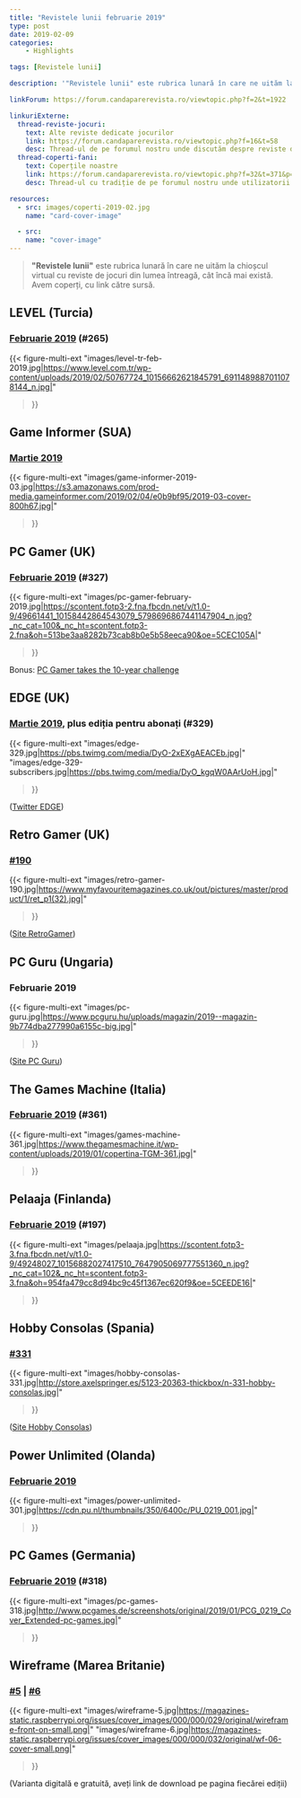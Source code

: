```yaml
---
title: "Revistele lunii februarie 2019"
type: post
date: 2019-02-09
categories:
    - Highlights

tags: [Revistele lunii]

description: '"Revistele lunii" este rubrica lunară în care ne uităm la chioșcul virtual cu reviste de jocuri din lumea întreagă, cât încă mai există. Avem coperți, cu link către sursă.'

linkForum: https://forum.candaparerevista.ro/viewtopic.php?f=2&t=1922

linkuriExterne:
  thread-reviste-jocuri:
    text: Alte reviste dedicate jocurilor
    link: https://forum.candaparerevista.ro/viewtopic.php?f=16&t=58
    desc: Thread-ul de pe forumul nostru unde discutăm despre reviste de jocuri
  thread-coperti-fani:
    text: Coperțile noastre
    link: https://forum.candaparerevista.ro/viewtopic.php?f=32&t=371&p=7346
    desc: Thread-ul cu tradiție de pe forumul nostru unde utilizatorii își creează propriile coperți de reviste

resources:
  - src: images/coperti-2019-02.jpg
    name: "card-cover-image"

  - src:
    name: "cover-image"
---
```


> **"Revistele lunii"** este rubrica lunară în care ne uităm la chioșcul virtual cu reviste de jocuri din lumea întreagă, cât încă mai există. Avem coperți, cu link către sursă.

## LEVEL (Turcia)

### [Februarie 2019](https://www.level.com.tr/haber/level-subat-265-sayisi-bayilerde.html) (#265)

{{< figure-multi-ext
    "images/level-tr-feb-2019.jpg|https://www.level.com.tr/wp-content/uploads/2019/02/50767724_10156662621845791_6911489887011078144_n.jpg|"
>}}

## Game Informer (SUA)

### [Martie 2019](https://www.gameinformer.com/cover-reveal/2019/02/05/march-cover-revealed-the-outer-worlds)

{{< figure-multi-ext
    "images/game-informer-2019-03.jpg|https://s3.amazonaws.com/prod-media.gameinformer.com/2019/02/04/e0b9bf95/2019-03-cover-800h67.jpg|"
>}}

## PC Gamer (UK)

### [Februarie 2019](https://www.pcgamer.com/pc-gamer-uk-february-issue-phoenix-point/) (#327)

{{< figure-multi-ext
    "images/pc-gamer-february-2019.jpg|https://scontent.fotp3-2.fna.fbcdn.net/v/t1.0-9/49661441_10158442864543079_5798696867441147904_n.jpg?_nc_cat=100&_nc_ht=scontent.fotp3-2.fna&oh=513be3aa8282b73cab8b0e5b58eeca90&oe=5CEC105A|"
>}}

Bonus: [PC Gamer takes the 10-year challenge](https://www.pcgamer.com/pc-gamer-takes-the-10-year-challenge/)

## EDGE (UK)

### [Martie 2019](https://www.myfavouritemagazines.co.uk/gaming/edge-magazine-back-issues/edge-march-2019-issue-329/), plus ediția pentru abonați (#329)

{{< figure-multi-ext
    "images/edge-329.jpg|https://pbs.twimg.com/media/DyO-2xEXgAEACEb.jpg|"
    "images/edge-329-subscribers.jpg|https://pbs.twimg.com/media/DyO_kgqW0AArUoH.jpg|"
>}}

([Twitter EDGE](https://twitter.com/edgeonline/))

## Retro Gamer (UK)

### [#190](https://www.myfavouritemagazines.co.uk/retro-gamer-print-back-issues/retro-gamer-issue-190/)

{{< figure-multi-ext
    "images/retro-gamer-190.jpg|https://www.myfavouritemagazines.co.uk/out/pictures/master/product/1/ret_p1(32).jpg|"
>}}

([Site RetroGamer](https://www.retrogamer.net/))

## PC Guru (Ungaria)

### Februarie 2019

{{< figure-multi-ext
    "images/pc-guru.jpg|https://www.pcguru.hu/uploads/magazin/2019--magazin-9b774dba277990a6155c-big.jpg|"
>}}

([Site PC Guru](https://www.pcguru.hu/magazin))

## The Games Machine (Italia)

### [Februarie 2019](https://www.thegamesmachine.it/edicola/125430/tgm-361-febbraio-2019/) (#361)

{{< figure-multi-ext
    "images/games-machine-361.jpg|https://www.thegamesmachine.it/wp-content/uploads/2019/01/copertina-TGM-361.jpg|"
>}}

## Pelaaja (Finlanda)

### [Februarie 2019](https://www.pelaajalehti.com/lehdet/helmikuun-pelaaja-kaupoissa) (#197)

{{< figure-multi-ext
    "images/pelaaja.jpg|https://scontent.fotp3-3.fna.fbcdn.net/v/t1.0-9/49248027_10156882027417510_7647905069777551360_n.jpg?_nc_cat=102&_nc_ht=scontent.fotp3-3.fna&oh=954fa479cc8d94bc9c45f1367ec620f9&oe=5CEEDE16|"
>}}

## Hobby Consolas (Spania)

### [#331](http://store.axelspringer.es/n-331-hobby-consolas.html)

{{< figure-multi-ext
    "images/hobby-consolas-331.jpg|http://store.axelspringer.es/5123-20363-thickbox/n-331-hobby-consolas.jpg|"
>}}

([Site Hobby Consolas](https://www.hobbyconsolas.com/))


## Power Unlimited (Olanda)

### [Februarie 2019](https://www.pu.nl/magazine/edities/power-unlimited-2019-2)

{{< figure-multi-ext
    "images/power-unlimited-301.jpg|https://cdn.pu.nl/thumbnails/350/6400c/PU_0219_001.jpg|"
>}}

## PC Games (Germania)

### [Februarie 2019](http://www.pcgames.de/PC-Games-Brands-19921/News/02-19-Anno-1800-Anthem-Resident-Evil-2-Metro-Exodus-1274048/) (#318)

{{< figure-multi-ext
    "images/pc-games-318.jpg|http://www.pcgames.de/screenshots/original/2019/01/PCG_0219_Cover_Extended-pc-games.jpg|"
>}}

## Wireframe (Marea Britanie)

### [#5](https://wireframe.raspberrypi.org/issues/5) | [#6](https://wireframe.raspberrypi.org/issues/6)

{{< figure-multi-ext
    "images/wireframe-5.jpg|https://magazines-static.raspberrypi.org/issues/cover_images/000/000/029/original/wireframe-front-on-small.png|"
    "images/wireframe-6.jpg|https://magazines-static.raspberrypi.org/issues/cover_images/000/000/032/original/wf-06-cover-small.png|"
>}}

(Varianta digitală e gratuită, aveți link de download pe pagina fiecărei ediții)